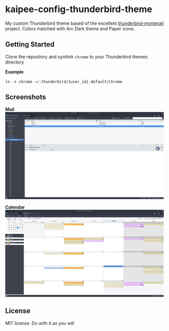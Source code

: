 # kaipee-config-thunderbird-theme

My custom Thunderbird theme based of the excellent [thunderbird-monterail](https://github.com/spymastermatt/thunderbird-monterail) project.
Colors matched with Arc Dark theme and Paper icons.

## Getting Started

Clone the repository and symlink `chrome` to your Thunderbird themes directory

**Example**
```
ln -s chrome ~/.thunderbird/{user_id}.default/chrome
```

## Screenshots

**Mail**
![Kaipee Thuderbird Mail theme](chrome/screenshots/kaipee_mail.png?raw=true)

**Calendar**
![Kaipee Thuderbird Calendar theme](chrome/screenshots/kaipee_calendar.png?raw=true)

## License

MIT license. Do with it as you will
